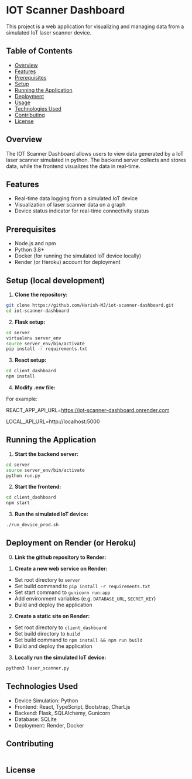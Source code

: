 # IOT Scanner Dashboard

This project is a web application for visualizing and managing data from a simulated IoT laser scanner device. 

## Table of Contents

- [Overview](#overview)
- [Features](#features)
- [Prerequisites](#prerequisites)
- [Setup](#setup)
- [Running the Application](#running-the-application)
- [Deployment](#deployment)
- [Usage](#usage)
- [Technologies Used](#technologies-used)
- [Contributing](#contributing)
- [License](#license)

## Overview

The IOT Scanner Dashboard allows users to view data generated by a IoT laser scanner simulated in python. The backend server collects and stores data, while the frontend visualizes the data in real-time.

## Features

- Real-time data logging from a simulated IoT device
- Visualization of laser scanner data on a graph
- Device status indicator for real-time connectivity status

## Prerequisites

- Node.js and npm
- Python 3.8+
- Docker (for running the simulated IoT device locally)
- Render (or Heroku) account for deployment

## Setup (local development)

1. **Clone the repository:**

```bash
git clone https://github.com/Harish-MJ/iot-scanner-dashboard.git
cd iot-scanner-dashboard
```

2. **Flask setup:**

```bash
cd server 
virtualenv server_env
source server_env/bin/activate
pip install -r requirements.txt
```

3. **React setup:**

```bash
cd client_dashboard
npm install
```

4. **Modify .env file:**

For example:

REACT_APP_API_URL=https://iot-scanner-dashboard.onrender.com

LOCAL_API_URL=http://localhost:5000


## Running the Application

1. **Start the backend server:**

```bash
cd server
source server_env/bin/activate
python run.py
```

2. **Start the frontend:**

```bash
cd client_dashboard
npm start
```

3. **Run the simulated IoT device:**

```bash
./run_device_prod.sh
```

## Deployment on Render (or Heroku)

0. **Link the github repository to Render:**

1. **Create a new web service on Render:**
- Set root directory to `server`
- Set build command to `pip install -r requirements.txt`  
- Set start command to `gunicorn run:app`
- Add environment variables (e.g. `DATABASE_URL`, `SECRET_KEY`)
- Build and deploy the application

2. **Create a static site on Render:**
- Set root directory to `client_dashboard`
- Set build directory to `build`
- Set build command to `npm install && npm run build`
- Build and deploy the application

3. **Locally run the simulated IoT device:**

```bash
python3 laser_scanner.py
```

## Technologies Used

- Device Simulation: Python
- Frontend: React, TypeScript, Bootstrap, Chart.js
- Backend: Flask, SQLAlchemy, Gunicorn
- Database: SQLite
- Deployment: Render, Docker

## Contributing

```

```

## License

```

```